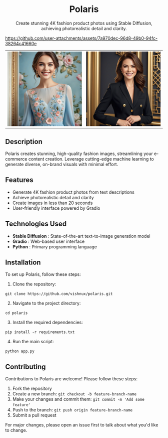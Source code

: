 <h1 align="center">Polaris</h1>

<p align="center">
  Create stunning 4K fashion product photos using Stable Diffusion, achieving photorealistic detail and clarity.
</p>

https://github.com/user-attachments/assets/7a970dec-96d8-49b0-94fc-38264c41660e

<table>
<tr>
<td><img src="assets/blue_dress_image.png" alt="Image 1"></td>
<td><img src="assets/black_pantsuit_image.png" alt="Image 2"></td>
</tr>
</table>

## Description

Polaris creates stunning, high-quality fashion images, streamlining your e-commerce content creation. Leverage cutting-edge machine learning to generate diverse, on-brand visuals with minimal effort.

## Features

* Generate 4K fashion product photos from text descriptions
* Achieve photorealistic detail and clarity
* Create images in less than 20 seconds
* User-friendly interface powered by Gradio

## Technologies Used

* **Stable Diffusion** : State-of-the-art text-to-image generation model
* **Gradio** : Web-based user interface
* **Python** : Primary programming language

## Installation

To set up Polaris, follow these steps:

1. Clone the repository:
```
git clone https://github.com/vishnux/polaris.git
```
2. Navigate to the project directory:
```
cd polaris
```
3. Install the required dependencies:

```
pip install -r requirements.txt
```

4. Run the main script:

```
python app.py
```

## Contributing

Contributions to Polaris are welcome! Please follow these steps:

1. Fork the repository
2. Create a new branch: `git checkout -b feature-branch-name`
3. Make your changes and commit them: `git commit -m 'Add some feature'`
4. Push to the branch: `git push origin feature-branch-name`
5. Submit a pull request

For major changes, please open an issue first to talk about what you'd like to change.
